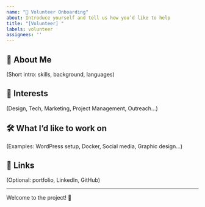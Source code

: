 ```yaml
---
name: "🙌 Volunteer Onboarding"
about: Introduce yourself and tell us how you’d like to help
title: "[Volunteer] "
labels: volunteer
assignees: ''
---
```


## 👋 About Me
(Short intro: skills, background, languages)

## 🎯 Interests
(Design, Tech, Marketing, Project Management, Outreach...)

## 🛠 What I’d like to work on
(Examples: WordPress setup, Docker, Social media, Graphic design...)

## 🔗 Links
(Optional: portfolio, LinkedIn, GitHub)

---
Welcome to the project! 🎉
